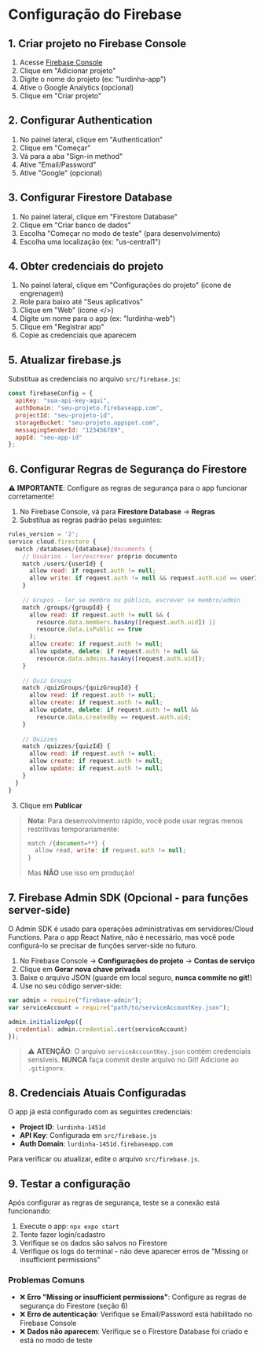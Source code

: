 # Configuração do Firebase

## 1. Criar projeto no Firebase Console

1. Acesse [Firebase Console](https://console.firebase.google.com/)
2. Clique em "Adicionar projeto"
3. Digite o nome do projeto (ex: "lurdinha-app")
4. Ative o Google Analytics (opcional)
5. Clique em "Criar projeto"

## 2. Configurar Authentication

1. No painel lateral, clique em "Authentication"
2. Clique em "Começar"
3. Vá para a aba "Sign-in method"
4. Ative "Email/Password"
5. Ative "Google" (opcional)

## 3. Configurar Firestore Database

1. No painel lateral, clique em "Firestore Database"
2. Clique em "Criar banco de dados"
3. Escolha "Começar no modo de teste" (para desenvolvimento)
4. Escolha uma localização (ex: "us-central1")

## 4. Obter credenciais do projeto

1. No painel lateral, clique em "Configurações do projeto" (ícone de engrenagem)
2. Role para baixo até "Seus aplicativos"
3. Clique em "Web" (ícone </>)
4. Digite um nome para o app (ex: "lurdinha-web")
5. Clique em "Registrar app"
6. Copie as credenciais que aparecem

## 5. Atualizar firebase.js

Substitua as credenciais no arquivo `src/firebase.js`:

```javascript
const firebaseConfig = {
  apiKey: "sua-api-key-aqui",
  authDomain: "seu-projeto.firebaseapp.com",
  projectId: "seu-projeto-id",
  storageBucket: "seu-projeto.appspot.com",
  messagingSenderId: "123456789",
  appId: "seu-app-id"
};
```

## 6. Configurar Regras de Segurança do Firestore

⚠️ **IMPORTANTE**: Configure as regras de segurança para o app funcionar corretamente!

1. No Firebase Console, vá para **Firestore Database** → **Regras**
2. Substitua as regras padrão pelas seguintes:

```javascript
rules_version = '2';
service cloud.firestore {
  match /databases/{database}/documents {
    // Usuários - ler/escrever próprio documento
    match /users/{userId} {
      allow read: if request.auth != null;
      allow write: if request.auth != null && request.auth.uid == userId;
    }
    
    // Grupos - ler se membro ou público, escrever se membro/admin
    match /groups/{groupId} {
      allow read: if request.auth != null && (
        resource.data.members.hasAny([request.auth.uid]) ||
        resource.data.isPublic == true
      );
      allow create: if request.auth != null;
      allow update, delete: if request.auth != null && 
        resource.data.admins.hasAny([request.auth.uid]);
    }
    
    // Quiz Groups
    match /quizGroups/{quizGroupId} {
      allow read: if request.auth != null;
      allow create: if request.auth != null;
      allow update, delete: if request.auth != null && 
        resource.data.createdBy == request.auth.uid;
    }
    
    // Quizzes
    match /quizzes/{quizId} {
      allow read: if request.auth != null;
      allow create: if request.auth != null;
      allow update: if request.auth != null;
    }
  }
}
```

3. Clique em **Publicar**

> **Nota**: Para desenvolvimento rápido, você pode usar regras menos restritivas temporariamente:
> ```javascript
> match /{document=**} {
>   allow read, write: if request.auth != null;
> }
> ```
> Mas **NÃO** use isso em produção!

## 7. Firebase Admin SDK (Opcional - para funções server-side)

O Admin SDK é usado para operações administrativas em servidores/Cloud Functions. Para o app React Native, não é necessário, mas você pode configurá-lo se precisar de funções server-side no futuro.

1. No Firebase Console → **Configurações do projeto** → **Contas de serviço**
2. Clique em **Gerar nova chave privada**
3. Baixe o arquivo JSON (guarde em local seguro, **nunca commite no git!**)
4. Use no seu código server-side:

```javascript
var admin = require("firebase-admin");
var serviceAccount = require("path/to/serviceAccountKey.json");

admin.initializeApp({
  credential: admin.credential.cert(serviceAccount)
});
```

> ⚠️ **ATENÇÃO**: O arquivo `serviceAccountKey.json` contém credenciais sensíveis. 
> **NUNCA** faça commit deste arquivo no Git! Adicione ao `.gitignore`.

## 8. Credenciais Atuais Configuradas

O app já está configurado com as seguintes credenciais:

- **Project ID**: `lurdinha-1451d`
- **API Key**: Configurada em `src/firebase.js`
- **Auth Domain**: `lurdinha-1451d.firebaseapp.com`

Para verificar ou atualizar, edite o arquivo `src/firebase.js`.

## 9. Testar a configuração

Após configurar as regras de segurança, teste se a conexão está funcionando:

1. Execute o app: `npx expo start`
2. Tente fazer login/cadastro
3. Verifique se os dados são salvos no Firestore
4. Verifique os logs do terminal - não deve aparecer erros de "Missing or insufficient permissions"

### Problemas Comuns

- ❌ **Erro "Missing or insufficient permissions"**: Configure as regras de segurança do Firestore (seção 6)
- ❌ **Erro de autenticação**: Verifique se Email/Password está habilitado no Firebase Console
- ❌ **Dados não aparecem**: Verifique se o Firestore Database foi criado e está no modo de teste

